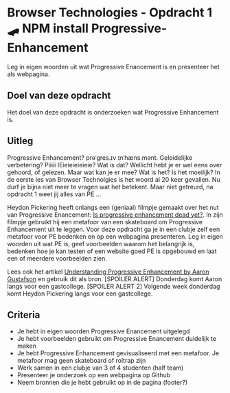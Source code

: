 # Browser Technologies - Opdracht 1 🛹 NPM install Progressive-Enhancement

Leg in eigen woorden uit wat Progressive Enancement is en presenteer het als webpagina.

## Doel van deze opdracht

Het doel van deze opdracht is onderzoeken wat Progressive Enhancement is.

## Uitleg

Progressive Enhancement? prəˈɡres.ɪv ɪnˈhæns.mənt. Geleidelijke verbetering? Piiiii IEieieieieieie? Wat is dat? Wellicht hebt je er wel eens over gehoord, of gelezen. Maar wat kan je er mee? Wat is het? Is het moeilijk? In de eerste les van Browser Technolgies is het woord al 20 keer gevallen. Nu durf je bijna niet meer te vragen wat het betekent. Maar niet getreurd, na opdracht 1 weet jij alles van PE ...

Heydon Pickering heeft onlangs een (geniaal) filmpje gemaakt over het nut van Progressive Enancement: [Is progressive enhancement dead yet?](https://briefs.video/videos/is-progressive-enhancement-dead-yet/). In zijn filmpje gebruikt hij een metafoor van een skateboard om Progressive Enhancement uit te leggen. Voor deze opdracht ga je in een clubje zelf een metafoor voor PE bedenken en op een webpagina presenteren. Leg in eigen woorden uit wat PE is, geef voorbeelden waarom het belangrijk is, bedenken hoe je kan testen of een website goed PE is opgebouwd en laat een of meerdere voorbeelden zien.

Lees ook het artikel [Understanding Progressive Enhancement by Aaron Gustafson](https://alistapart.com/article/understandingprogressiveenhancement) en gebruik dit als bron. [SPOILER ALERT] Donderdag komt Aaron langs voor een gastcollege. [SPOILER ALERT 2] Volgende week donderdag komt Heydon Pickering langs voor een gastcollege.


## Criteria

- Je hebt in eigen woorden Progressive Enancement uitgelegd
- Je hebt voorbeelden gebruikt om Progressive Enancement duidelijk te maken
- Je hebt Progressive Enhancement gevisualiseerd met een metafoor. Je metafoor mag geen skateboard of roltrap zijn
- Werk samen in een clubje van 3 of 4 studenten (half team)
- Presenteer je onderzoek op een webpagina op Github
- Neem bronnen die je hebt gebruikt op in de pagina (footer?)
